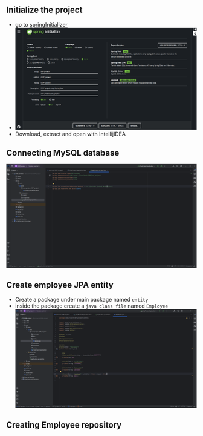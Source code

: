 
## Initialize the project
- go to [springInitializer](https://start.spring.io/)
- ![SpringInitializer](IMGS/SpringInit.png)
- Download, extract and open with IntellijIDEA

## Connecting MySQL database
![Connect DB](IMGS/ConnectingDatabase.png)


## Create employee JPA entity

- Create a package under main package named `entity`
- inside the package create a `java class file` named `Employee`
![JPA_entity_creation](IMGS/Employee_entity_JPA.png)

## Creating Employee repository
